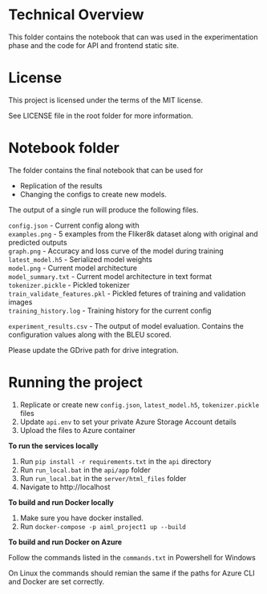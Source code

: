 # Technical Overview
This folder contains the notebook that can was used in the experimentation phase and the code for API and frontend static site.

# License
This project is licensed under the terms of the MIT license.  

See LICENSE file in the root folder for more information.

# Notebook folder
The folder contains the final notebook that can be used for
* Replication of the results
* Changing the configs to create new models.

The output of a single run will produce the following files.

`config.json` - Current config along with  
`examples.png` - 5 examples from the Fliker8k dataset along with original and predicted outputs  
`graph.png` - Accuracy and loss curve of the model during training  
`latest_model.h5` - Serialized model weights  
`model.png` - Current model architecture  
`model_summary.txt` - Current model architecture in text format  
`tokenizer.pickle` - Pickled tokenizer  
`train_validate_features.pkl` - Pickled fetures of training and validation images  
`training_history.log` - Training history for the current config  

`experiment_results.csv` - The output of model evaluation. Contains the configuration values along with the BLEU scored.


Please update the GDrive path for drive integration.

# Running the project

1. Replicate or create new `config.json`, `latest_model.h5`, `tokenizer.pickle` files
2. Update `api.env` to set your private Azure Storage Account details
3. Upload the files to Azure container  

**To run the services locally**  
1. Run `pip install -r requirements.txt` in the `api` directory
2. Run `run_local.bat` in the `api/app` folder
3. Run `run_local.bat` in the `server/html_files` folder
4. Navigate to http://localhost

**To build and run Docker locally**  
1. Make sure you have docker installed.
2. Run `docker-compose -p aiml_project1 up --build`

**To build and run Docker on Azure**  

Follow the commands listed in the `commands.txt` in Powershell for Windows

On Linux the commands should remian the same if the paths for Azure CLI and Docker are set correctly.
